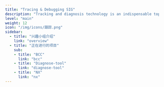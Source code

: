 ```yaml
---
title: "Tracing & Debugging SIG"
description: "Tracking and diagnosis technology is an indispensable topic in the operating system，there are new kernel diagnosis cases based on ebpf technology and BCC tools, and also SLI / tracing framework of internal kernel subsystem. Moreover, Diagnosis tools, which has attracted much attention, has made great achievements in Alibaba's internal 'double 11' campaign. All of these will be presented in the Tracing & Debugging SIG."
level: "main"
weight: 12
icon: "/img/icons/跟踪.png"
sidebar:
  - title: "兴趣小组介绍"
    link: "overview"
  - title: "正在进行的项目"
    sub:
    - title: "BCC"
      link: "bcc"
    - title: "Diagnose-tool"
      link: "diagnose-tool"
    - title: "NX"
      link: "nx"
---
```

